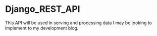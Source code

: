 # Django_REST_API
This API will be used in serving and processing data I may be looking to implement to my development blog. 
